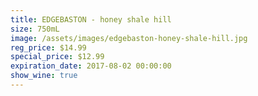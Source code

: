```yaml
---
title: EDGEBASTON - honey shale hill
size: 750mL
image: /assets/images/edgebaston-honey-shale-hill.jpg
reg_price: $14.99
special_price: $12.99
expiration_date: 2017-08-02 00:00:00
show_wine: true
---
```



